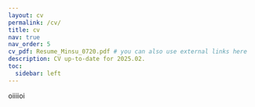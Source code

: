```yaml
---
layout: cv
permalink: /cv/
title: cv
nav: true
nav_order: 5
cv_pdf: Resume_Minsu_0720.pdf # you can also use external links here
description: CV up-to-date for 2025.02. 
toc:
  sidebar: left
---
```

oiiiioi
